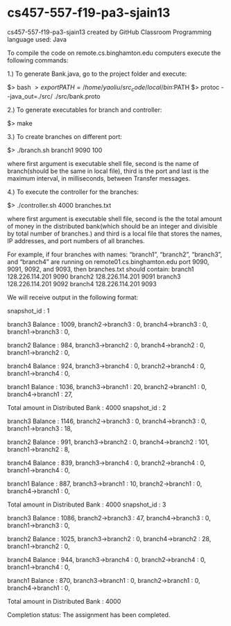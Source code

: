 # cs457-557-f19-pa3-sjain13
cs457-557-f19-pa3-sjain13 created by GitHub Classroom
Programming language used: Java

To compile the code on remote.cs.binghamton.edu computers execute the following commands:

1.) To generate Bank.java, go to the project folder and execute:

$> bash
$> export PATH=/home/yaoliu/src_code/local/bin:$PATH
$> protoc --java_out=./src/ ./src/bank.proto

2.) To generate executables for branch and controller:

$> make

3.) To create branches on different port:

$> ./branch.sh branch1 9090 100

where first argument is executable shell file, second is the name of branch(should be the same in local file), third is the port and last is the maximum interval, in milliseconds, between Transfer messages.

4.) To execute the controller for the branches:

$> ./controller.sh 4000 branches.txt

where first argument is executable shell file, second is the the total amount of money in the distributed bank(which should be an integer and divisible by total number of branches.) and third is a local file that stores the names, IP addresses, and port numbers of all branches.

For example, if four branches with names: “branch1”, “branch2”, “branch3”, and “branch4” are running on
remote01.cs.binghamton.edu port 9090, 9091, 9092, and 9093, then branches.txt should contain:
branch1 128.226.114.201 9090
branch2 128.226.114.201 9091
branch3 128.226.114.201 9092
branch4 128.226.114.201 9093

We will receive output in the following format:

snapshot_id : 1

branch3 Balance : 1009,  branch2->branch3 : 0,   branch4->branch3 : 0,   branch1->branch3 : 0,

branch2 Balance : 984,   branch3->branch2 : 0,   branch4->branch2 : 0,   branch1->branch2 : 0,

branch4 Balance : 924,   branch3->branch4 : 0,   branch2->branch4 : 0,   branch1->branch4 : 0,

branch1 Balance : 1036,  branch3->branch1 : 20,  branch2->branch1 : 0,   branch4->branch1 : 27,

Total amount in Distributed Bank : 4000
         snapshot_id : 2

branch3 Balance : 1146,  branch2->branch3 : 0,   branch4->branch3 : 0,   branch1->branch3 : 18,

branch2 Balance : 991,   branch3->branch2 : 0,   branch4->branch2 : 101, branch1->branch2 : 8,

branch4 Balance : 839,   branch3->branch4 : 0,   branch2->branch4 : 0,   branch1->branch4 : 0,

branch1 Balance : 887,   branch3->branch1 : 10,  branch2->branch1 : 0,   branch4->branch1 : 0,

Total amount in Distributed Bank : 4000
         snapshot_id : 3

branch3 Balance : 1086,  branch2->branch3 : 47,  branch4->branch3 : 0,   branch1->branch3 : 0,

branch2 Balance : 1025,  branch3->branch2 : 0,   branch4->branch2 : 28,  branch1->branch2 : 0,

branch4 Balance : 944,   branch3->branch4 : 0,   branch2->branch4 : 0,   branch1->branch4 : 0,

branch1 Balance : 870,   branch3->branch1 : 0,   branch2->branch1 : 0,   branch4->branch1 : 0,

Total amount in Distributed Bank : 4000

Completion status: The assignment has been completed.


